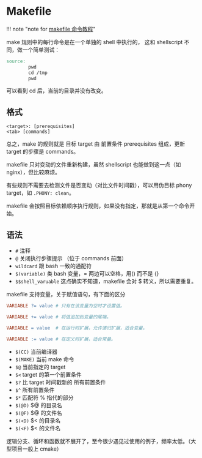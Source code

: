 # Makefile

!!! note "note for [makefile 命令教程](https://www.ruanyifeng.com/blog/2015/02/make.html)"

make 规则中的每行命令是在一个单独的 shell 中执行的， 这和 shellscript 不同，做一个简单测试：

```makefile
source:
        pwd
        cd /tmp
        pwd
```

可以看到 cd 后，当前的目录并没有改变。

## 格式 

```
<target>: [prerequisites]
<tab> [commands]
```

总之，make 的规则就是 目标 target 由 前置条件 prerequisites 组成，更新 target 的步骤是 commands。

makefile 只对变动的文件重新构建，虽然 shellscript 也能做到这一点（如 nginx），但比较麻烦。

有些规则不需要去检测文件是否变动（对比文件时间戳），可以用伪目标 phony target，如 `.PHONY: clean`。

makefile 会按照目标依赖顺序执行规则，如果没有指定，那就是从第一个命令开始。

## 语法

- `#` 注释
- `@` 关闭执行步骤提示 （位于 commands 前面）
- `wildcard` 跟 bash 一致的通配符
- `$(variable)` 类 bash 变量，= 两边可以空格，用() 而不是 {}
- `$$shell_varuable` 这点确实不知道，makefile 会对 $ 转义，所以需要重复。



makefile 支持变量，关于赋值语句，有下面的区分

```makefile
VARIABLE ?= value # 只有在该变量为空时才设置值。

VARIABLE += value # 将值追加到变量的尾端。

VARIABLE = value  # 在运行时扩展，允许递归扩展，适合变量。

VARIABLE := value # 在定义时扩展，适合常量。
```

- `$(CC)` 当前编译器
- `$(MAKE)` 当前 make 命令
- `$@` 当前指定的 target 
- `$<` target 的第一个前置条件
- `$?` 比 target 时间戳新的 所有前置条件
- `$^` 所有前置条件
- `$*` 匹配符 % 指代的部分
- `$(@D)` $@ 的目录名
- `$(@F)` $@ 的文件名
- `$(<D)` $< 的目录名
- `$(<F)` $< 的文件名


逻辑分支、循环和函数就不展开了，至今很少遇见过使用的例子，频率太低。（大型项目一般上 cmake）




